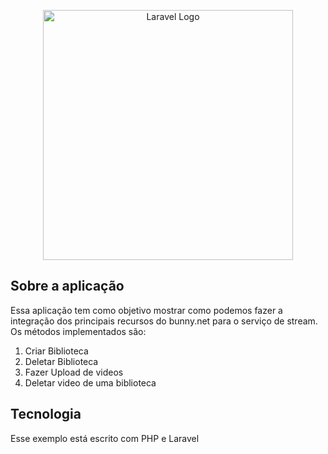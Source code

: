 <p align="center"><a href="https://laravel.com" target="_blank"><img src="https://dash.bunny.net/assets/images/logo-bunnynet-dark-blue.svg" width="400" alt="Laravel Logo"></a></p>


## Sobre a aplicação

Essa aplicação tem como objetivo mostrar como podemos fazer a integração dos principais recursos do bunny.net para o serviço de stream.
Os métodos implementados são:
1. Criar Biblioteca
2. Deletar Biblioteca
3. Fazer Upload de videos
4. Deletar video de uma biblioteca

## Tecnologia

Esse exemplo está escrito com PHP e Laravel